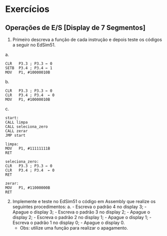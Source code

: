 # Exercícios
## Operações de E/S [Display de 7 Segmentos]

1. Primeiro descreva a função de cada instrução e depois teste os códigos a seguir no EdSim51.

a.
```assembly
CLR   P3.3 ; P3.3 ← 0
SETB  P3.4 ; P3.4 ← 1
MOV   P1, #10000010B
```

b.
```assembly
CLR   P3.3 ; P3.3 ← 0
CLR   P3.4 ; P3.4  ← 0
MOV   P1, #10000010B
```

c.
```assembly
start:
CALL limpa
CALL seleciona_zero
CALL zerar
JMP start

limpa:
MOV   P1, #11111111B
RET

seleciona_zero:
CLR   P3.3 ; P3.3 ← 0
CLR   P3.4 ; P3.4  ← 0
RET

zerar:
MOV   P1, #11000000B
RET
```

2. Implemente e teste no EdSim51 o código em Assembly que realize os seguintes procedimentos:
    a.  - Escreva o padrão 4 no display 3;
        - Apague o display 3;
        - Escreva o padrão 3 no display 2;
        - Apague o display 2;
        - Escreva o padrão 2 no display 1;
        - Apague o display 1;
        - Escreva o padrão 1 no display 0;
        - Apague o display 0.
    * Obs: utilize uma função para realizar o apagamento.


